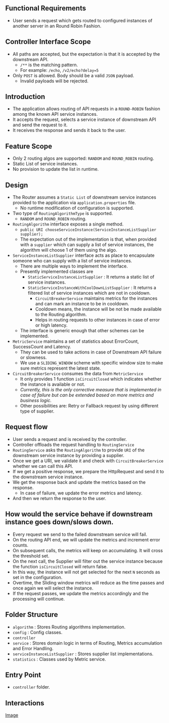 ## Functional Requirements
- User sends a request which gets routed to configured instances of another server in an Round Robin Fashion.

## Controller Interface Scope
- All paths are accepted, but the expectation is that it is accepted by the downstream API.
  - `/**` is the matching pattern.
  - For example: `/echo`, `/v2/echo?delay=5`
- Only `POST` is allowed. Body should be a valid `JSON` payload.
  - Invalid payloads will be rejected.

## Introduction
- The application allows routing of API requests in a `ROUND-ROBIN` fashion among the known API service instances.
- It accepts the request, selects a service instance of downstream API and send the request to it.
- It receives the response and sends it back to the user.

## Feature Scope
- Only 2 routing algos are supported: `RANDOM` and `ROUND_ROBIN` routing.
- Static List of service instances.
- No provision to update the list in runtime.

## Design
- The Router assumes a `Static List` of downstream service instances provided to the application via `application.properties` file.
  - No runtime modification of configuration is supported.
- Two type of `RoutingAlgorithmType` is supported.
  - `RANDOM` and `ROUND_ROBIN` routing.
- `RoutingAlgorithm` interface exposes a single method.
  - `public URI chooseServiceInstance(ServiceInstanceListSupplier supplier);`
  - The expectation out of the implementation is that, when provided with a `supplier` which can supply a list of service instances, the algorithm will choose 1 of them using the algo.
- `ServiceInstanceListSupplier` interface acts as place to encapsulate someone who can supply with a list of service instances.
  - There are multiple ways to implement the interface.
  - Presently implemented classes are
    - `StaticServiceInstanceListSupplier` : It returns a static list of service instances.
    - `StaticServiceInstanceWithCoolDownListSupplier` : It returns a filtered list of service instances which are not in cooldown.
      - `CircuitBreakerService` maintains metrics for the instances and can mark an instance to be in cooldown.
      - Cooldown means, the instance will be not be made available to the Routing algorithm.
      - Helps in routing requests to other instances in case of error or high latency.
  - The interface is generic enough that other schemes can be implemented.
- `MetricService` maintains a set of statistics about ErrorCount, SuccessCount and Latency.
  - They can be used to take actions in case of Downstream API failure or slowness.
  - We use a `SLIDING_WINDOW` scheme with specific window size to make sure metrics represent the latest state.
- `CircuitBreakerService` consumes the data from `MetricService`
  - It only provides 1 function `isCircuitClosed` which indicates whether the instance is available or not.
  - *Currently, this is the only corrective measure that is implemented in case of failure but can be extended based on more metrics and business logic.*
  - Other possibilities are: Retry or Fallback request by using different type of supplier.

## Request flow
- User sends a request and is received by the controller.
- Controller offloads the request handling to `RoutingService`
- `RoutingService` asks the `RoutingAlgorithm` to provide `URI` of the downstream service instance by providing a supplier.
- Once we get a URI, we validate it and check with `CircuitBreakerService` whether we can call this API.
- If we get a positive response, we prepare the HttpRequest and send it to the downstream service instance.
- We get the response back and update the metrics based on the response.
  - In case of failure, we update the error metrics and latency.
- And then we return the response to the user.

## How would the service behave if downstream instance goes down/slows down.
- Every request we send to the failed downstream service will fail.
- On the routing API end, we will update the metrics and increment error counts.
- On subsequent calls, the metrics will keep on accumulating. It will cross the threshold set.
- On the next call, the Supplier will filter out the service instance because the function `isCircuitClosed` will return false.
- In this way, the instance will not get selected for the next `N` seconds as set in the configuration.
- Overtime, the Sliding window metrics will reduce as the time passes and once again we will select the instance.
- If the request passes, we update the metrics accordingly and the processing will continue.

## Folder Structure
- `algorithm` : Stores Routing algorithms implementation.
- `config` : Config classes.
- `controller`
- `service` : Stores domain logic in terms of Routing, Metrics accumulation and Error Handling.
- `serviceInstanceListSupplier` : Stores supplier list implementations.
- `statistics` : Classes used by Metric service.

## Entry Point
- `controller` folder.

## Interactions
[Image](Interactions.png)